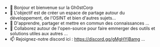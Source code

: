 - 👋 Bonjour et bienvenue sur la Gh0stCorp
- 👀 L'objectif est de créer un espace de partage autour du développement, de l'OSINT et bien d'autres sujets...
- 🌱 D'apprendre, partager et mettre en commun des connaissances ...
- 💞️ Collaborez autour de l'open-source pour faire emmerger des outils et solutions utiles aux autres ...
- 📫 Rejoignez-notre discord ici : https://discord.gg/gMgHYjBamg ...

<!---
Gh0stCorp/Gh0stCorp is a ✨ special ✨ repository because its `README.md` (this file) appears on your GitHub profile.
You can click the Preview link to take a look at your changes.
--->
